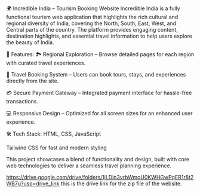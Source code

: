🌍 Incredible India – Tourism Booking Website
Incredible India is a fully functional tourism web application that highlights the rich cultural and regional diversity of India, covering the North, South, East, West, and Central parts of the country. The platform provides engaging content, destination highlights, and essential travel information to help users explore the beauty of India.

🔧 Features:
🏞️ Regional Exploration – Browse detailed pages for each region with curated travel experiences.

🏨 Travel Booking System – Users can book tours, stays, and experiences directly from the site.

💳 Secure Payment Gateway – Integrated payment interface for hassle-free transactions.

💻 Responsive Design – Optimized for all screen sizes for an enhanced user experience.

🛠️ Tech Stack:
HTML, CSS, JavaScript

Tailwind CSS for fast and modern styling

This project showcases a blend of functionality and design, built with core web technologies to deliver a seamless travel planning experience.


https://drive.google.com/drive/folders/1jLDin3vrbWmoU0KWHGwPqER1r8t2WB7u?usp=drive_link
this is the drive link for the zip file of the website.
